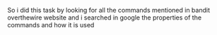 So i did this task by looking for all the commands mentioned in bandit overthewire website and i searched in google the properties of the commands and how it is used